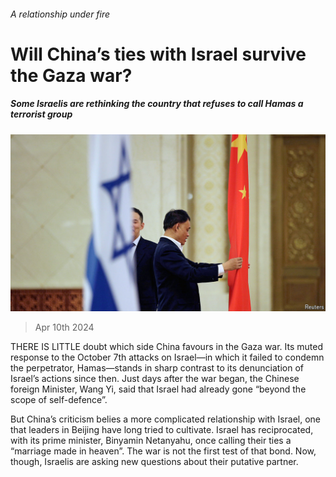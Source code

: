 ###### A relationship under fire

# Will China’s ties with Israel survive the Gaza war? 

##### Some Israelis are rethinking the country that refuses to call Hamas a terrorist group 

![image](images/20240413_CNP002.jpg) 

> Apr 10th 2024 

THERE IS LITTLE doubt which side China favours in the Gaza war. Its muted response to the October 7th attacks on Israel—in which it failed to condemn the perpetrator, Hamas—stands in sharp contrast to its denunciation of Israel’s actions since then. Just days after the war began, the Chinese foreign Minister, Wang Yi, said that Israel had already gone “beyond the scope of self-defence”.

But China’s criticism belies a more complicated relationship with Israel, one that leaders in Beijing have long tried to cultivate. Israel has reciprocated, with its prime minister, Binyamin Netanyahu, once calling their ties a “marriage made in heaven”. The war is not the first test of that bond. Now, though, Israelis are asking new questions about their putative partner.

